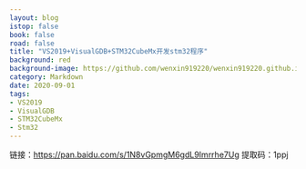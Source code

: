 ```yaml
---
layout: blog
istop: false
book: false              
road: false            
title: "VS2019+VisualGDB+STM32CubeMx开发stm32程序"
background: red
background-image: https://github.com/wenxin919220/wenxin919220.github.io/blob/master/_posts/%E6%8A%80%E6%9C%AF/2020/09/2020-09-01-Markdowm%E8%AF%AD%E6%B3%95_01.png?raw=true
category: Markdown
date: 2020-09-01
tags:
- VS2019
- VisualGDB
- STM32CubeMx
- Stm32
---
```


链接：https://pan.baidu.com/s/1N8vGpmgM6gdL9Imrrhe7Ug 
提取码：1ppj